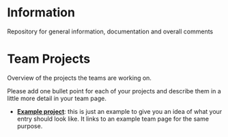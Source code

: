 # Information
Repository for general information, documentation and overall comments

# Team Projects
Overview of the projects the teams are working on. 

Please add one bullet point for each of your projects and describe them in a little more detail in your team page.

* [**Example project**](teams/team-example.md): this is just an example to give you an idea of what your entry should look like. It links to an example team page for the same purpose.
